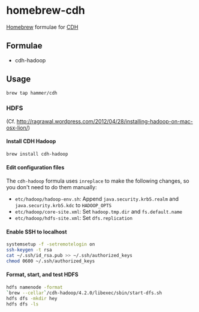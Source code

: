 homebrew-cdh
============

[Homebrew](http://mxcl.github.com/homebrew/) formulae for [CDH](http://www.cloudera.com/content/cloudera/en/products/cdh.html)

## Formulae
* cdh-hadoop

## Usage

```bash
brew tap hammer/cdh
```

### HDFS

(Cf. http://ragrawal.wordpress.com/2012/04/28/installing-hadoop-on-mac-osx-lion/)

#### Install CDH Hadoop

```bash
brew install cdh-hadoop
```

#### Edit configuration files

The `cdh-hadoop` formula uses `inreplace` to make the following changes, so you don't need to do them manually:
* `etc/hadoop/hadoop-env.sh`: Append `java.security.krb5.realm` and `java.security.krb5.kdc` to `HADOOP_OPTS`
* `etc/hadoop/core-site.xml`: Set `hadoop.tmp.dir` and `fs.default.name`
* `etc/hadoop/hdfs-site.xml`: Set `dfs.replication`

#### Enable SSH to localhost
```bash
systemsetup -f -setremotelogin on
ssh-keygen -t rsa
cat ~/.ssh/id_rsa.pub >> ~/.ssh/authorized_keys
chmod 0600 ~/.ssh/authorized_keys
```

#### Format, start, and test HDFS
```bash
hdfs namenode -format
`brew --cellar`/cdh-hadoop/4.2.0/libexec/sbin/start-dfs.sh
hdfs dfs -mkdir hey
hdfs dfs -ls
```
